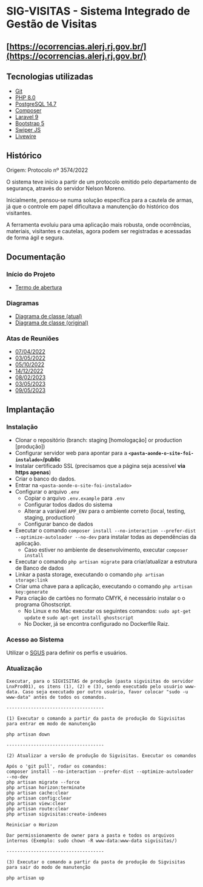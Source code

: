 # SIG-VISITAS - Sistema Integrado de Gestão de Visitas 

## [https://ocorrencias.alerj.rj.gov.br/](https://ocorrencias.alerj.rj.gov.br/)

## Tecnologias utilizadas

- [Git](https://git-scm.com/docs/user-manual.html)
- [PHP 8.0](http://php.net/)
- [PostgreSQL 14.7](https://www.postgresql.org/)
- [Composer](https://getcomposer.org/)
- [Laravel 9](https://laravel.com/docs/9.x)
- [Bootstrap 5](https://getbootstrap.com/docs/5.0/getting-started/introduction/)
- [Swiper JS](https://swiperjs.com/)
- [Livewire](https://laravel-livewire.com/)

## Histórico
Origem: Protocolo nº 3574/2022

O sistema teve início a partir de um protocolo emitido pelo departamento de segurança, através do servidor Nelson Moreno.

Inicialmente, pensou-se numa solução específica para a cautela de armas, já que o controle em papel dificultava a manutenção do histórico dos visitantes.

A ferramenta evoluiu para uma aplicação mais robusta, onde ocorrências, materiais, visitantes e cautelas, agora podem ser registradas e acessadas de forma ágil e segura.   

## Documentação

### Início do Projeto
- [Termo de abertura](https://alerj.sharepoint.com/:w:/s/arquivos/ET_KbA0R6ZFJhjQGnG_TFt8Br4qaORM89VIa6F743MhUBQ?e=rKxy3h)

### Diagramas
- [Diagrama de classe (atual)](https://alerj.sharepoint.com/:b:/s/arquivos/ERBxip1lKVdMkJTKtkT9TWQBUOQPRTizWCuwd5gb0IsWVg?e=hvUQuZ)
- [Diagrama de classe (original)](https://alerj.sharepoint.com/:b:/s/arquivos/EXy8Vp7yhqlKryVgW_59ltMBFoh88wK8quEYAyieUrOj3A?e=Vj2bY9)

### Atas de Reuniões
- [07/04/2022](https://alerj.sharepoint.com/:w:/s/arquivos/ESw5td6F4AtBjnMWhxL76qoBAaIxpltbp5TtZHRSFM54MQ?e=x2afYM)
- [03/05/2022](https://alerj.sharepoint.com/:w:/s/arquivos/EWEkYHjL9jFKu6mcvway5AEBm9Lq6O2K5w8OJbmaUSWm8Q?e=02cccI)
- [05/10/2022](https://alerj.sharepoint.com/:w:/s/arquivos/EbEHMUds1hFKuL7Q3YtIwoEBDv54yb0ufrKg5AvQDHFd8g?e=76AfAx)
- [14/12/2022](https://alerj.sharepoint.com/:w:/s/arquivos/EbEHMUds1hFKuL7Q3YtIwoEBDv54yb0ufrKg5AvQDHFd8g?e=76AfAx)
- [08/02/2023](https://alerj.sharepoint.com/:w:/s/arquivos/ERF8WHTIH2NHq7mSkU0JxgcBIeZY10rO16g6Tpsmrjwb0A?e=naAURp)
- [03/05/2023](https://alerj.sharepoint.com/:w:/s/arquivos/Eeq1VSIwDr1DiVRLwTXZiqYB2rRHJCUpZxLpjNs45lRTQg?e=4FJCiP)
- [09/05/2023](https://alerj.sharepoint.com/:w:/s/arquivos/ETZkc03iso5NvQGewDx5bOoBxXea4cEFxCZsQJU426z9ug?e=g6TdUO)

## Implantação

### Instalação

- Clonar o repositório (branch: staging [homologação] or production [produção])
- Configurar servidor web para apontar para a **`<pasta-aonde-o-site-foi-instalado>`/public**
- Instalar certificado SSL (precisamos que a página seja acessível **via https apenas**)
- Criar o banco do dados.
- Entrar na `<pasta-aonde-o-site-foi-instalado>`
- Configurar o arquivo `.env`
    - Copiar o arquivo `.env.example` para `.env`
    - Configurar todos dados do sistema
    - Alterar a variável `APP_ENV` para o ambiente correto (local, testing, staging, production)
    - Configurar banco de dados
- Executar o comando `composer install --no-interaction --prefer-dist --optimize-autoloader --no-dev` para instalar todas as dependências da aplicação.
    - Caso estiver no ambiente de desenvolvimento, executar `composer install`
- Executar o comando `php artisan migrate` para criar/atualizar a estrutura de Banco de dados
- Linkar a pasta storage, executando o comando `php artisan storage:link`
- Criar uma chave para a aplicação, executando o comando `php artisan key:generate`
- Para criação de cartões no formato CMYK, é necessário instalar o o programa Ghostscript.
  - No Linux e no Mac executar os seguintes comandos: `sudo apt-get update` e `sudo apt-get install ghostscript`
  - No Docker, já se encontra configurado no Dockerfile Raiz.
  
  
### Acesso ao Sistema

Utilizar o [SGUS](http://intranet/sgus/) para definir os perfis e usuários.

### Atualização

```
Executar, para o SIGVISITAS de produção (pasta sigvisitas do servidor LnxProd01), os itens (1), (2) e (3), sendo executado pelo usuário www-data. Caso seja executado por outro usuário, favor colocar "sudo -u www-data" antes de todos os comandos.

------------------------------------

(1) Executar o comando a partir da pasta de produção do Sigvisitas para entrar em modo de manutenção

php artisan down

------------------------------------

(2) Atualizar a versão de produção do Sigvisitas. Executar os comandos

Após o 'git pull', rodar os comandos:
composer install --no-interaction --prefer-dist --optimize-autoloader --no-dev
php artisan migrate --force
php artisan horizon:terminate
php artisan cache:clear
php artisan config:clear
php artisan view:clear
php artisan route:clear
php artisan sigvisitas:create-indexes

Reiniciar o Horizon

Dar permissionamento de owner para a pasta e todos os arquivos internos (Exemplo: sudo chown -R www-data:www-data sigvisitas/)

------------------------------------

(3) Executar o comando a partir da pasta de produção do Sigvisitas para sair do modo de manutenção

php artisan up
```
